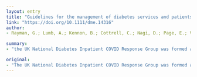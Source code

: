 ```yaml
---
layout: entry
title: "Guidelines for the management of diabetes services and patients during the COVID-19 pandemic"
link: "https://doi.org/10.1111/dme.14316"
author:
- Rayman, G.; Lumb, A.; Kennon, B.; Cottrell, C.; Nagi, D.; Page, E.; Voigt, D.; Courtney, H.; Atkins, H.; Platts, J.; Higgins, K.; Dhatariya, K.; Patel, M.; Narendran, P.; Kar, P.; Newland-Jones, P.; Stewart, R.; Burr, O.; Thomas, S.

summary:
- "the UK National Diabetes Inpatient COVID Response Group was formed at the end of March 2020. It was formed to support the provision of diabetes inpatient care. The group is backed by Diabetes UK, the Association of British Clinical Diabetologists and NHS England. To date the group has produced two sets of guidelines which will be continually revised as new evidence emerges. They will be continuously revised to be updated. Diabetes UK has produced a set of guidelines that will be constantly revised. Currently the group is supported by diabetes, pharmacy and UK Diabetes inpatient COV Response Group. formed in response to two emerging needs."

original:
- "The UK National Diabetes Inpatient COVID Response Group was formed at the end of March 2020 to support the provision of diabetes inpatient care during the COVID pandemic. It was formed in response to two emerging needs. First to ensure that basic diabetes services are secured and maintained at a time when there was a call for re-deployment to support the need for general medical expertise across secondary care services. The second was to provide simple safe diabetes guidelines for use by specialists and non-specialists treating inpatients with or suspected of COVID-19 infection. To date the group, comprising UK-based specialists in diabetes, pharmacy and psychology, have produced two sets of guidelines which will be continually revised as new evidence emerges. It is supported by Diabetes UK, the Association of British Clinical Diabetologists and NHS England."
---
```


